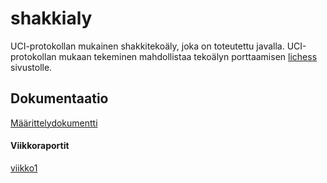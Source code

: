 # shakkialy
UCI-protokollan mukainen shakkitekoäly, joka on toteutettu javalla. UCI-protokollan mukaan tekeminen mahdollistaa tekoälyn porttaamisen [lichess](https://lichess.org) sivustolle.

## Dokumentaatio
[Määrittelydokumentti](/Dokumentaatio/Määrittelydokumentti.md)
#### Viikkoraportit
[viikko1](/Dokumentaatio/viikko1.md)

